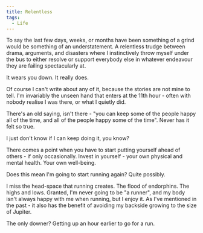 ```yaml
---
title: Relentless
tags:
  - Life
---
```


To say the last few days, weeks, or months have been something of a grind would be something of an understatement. A relentless trudge between drama, arguments, and disasters where I instinctively throw myself under the bus to either resolve or support everybody else in whatever endeavour they are failing spectacularly at.

It wears you down. It really does.

Of course I can't write about any of it, because the stories are not mine to tell. I'm invariably the unseen hand that enters at the 11th hour - often with nobody realise I was there, or what I quietly did.

There's an old saying, isn't there - "you can keep some of the people happy all of the time, and all of the people happy some of the time". Never has it felt so true.

I just don't know if I can keep doing it, you know?

There comes a point when you have to start putting yourself ahead of others - if only occasionally. Invest in yourself - your own physical and mental health. Your own well-being.

Does this mean I'm going to start running again? Quite possibly.

I miss the head-space that running creates. The flood of endorphins. The highs and lows. Granted, I'm never going to be "a runner", and my body isn't always happy with me when running, but I enjoy it. As I've mentioned in the past - it also has the benefit of avoiding my backside growing to the size of Jupiter.

The only downer? Getting up an hour earlier to go for a run.
